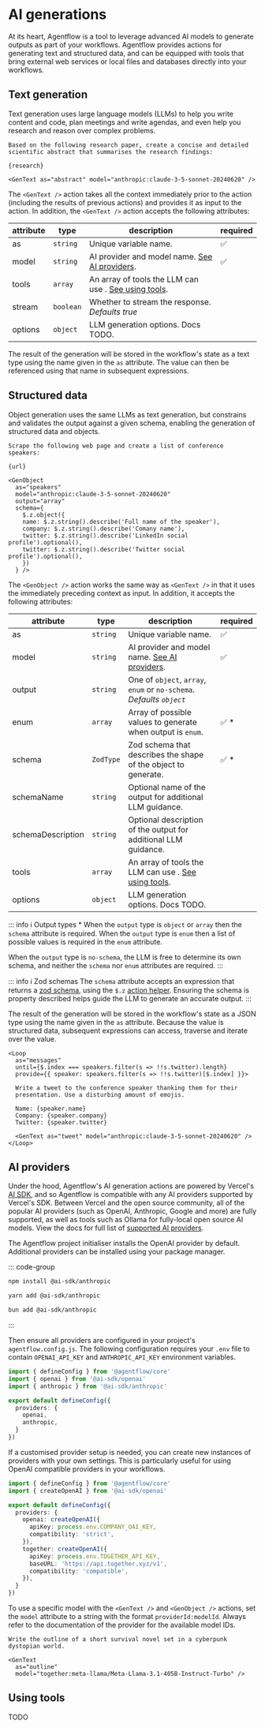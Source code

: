 # AI generations

At its heart, Agentflow is a tool to leverage advanced AI models to generate outputs as part of your workflows. Agentflow provides actions for generating text and structured data, and can be equipped with tools that bring external web services or local files and databases directly into your workflows.

## Text generation

Text generation uses large language models (LLMs) to help you write content and code, plan meetings and write agendas, and even help you research and reason over complex problems.

```mdx
Based on the following research paper, create a concise and detailed
scientific abstract that summarises the research findings:

{research}

<GenText as="abstract" model="anthropic:claude-3-5-sonnet-20240620" />
```

The `<GenText />` action takes all the context immediately prior to the action (including the results of previous actions) and provides it as input to the action. In addition, the `<GenText />` action accepts the following attributes:

| attribute | type      | description | required |
| --------- | --------- | ----------- | -------- |
| as        | `string`  | Unique variable name. | ✅ |
| model     | `string`  | AI provider and model name. [See AI providers](#ai-providers). | ✅ |
| tools     | `array`   | An array of tools the LLM can use . [See using tools](#using-tools). | |
| stream    | `boolean` | Whether to stream the response. *Defaults true* | |
| options   | `object`  | LLM generation options. Docs TODO. | |

The result of the generation will be stored in the workflow's state as a text type using the name given in the `as` attribute. The value can then be referenced using that name in subsequent expressions.

## Structured data

Object generation uses the same LLMs as text generation, but constrains and validates the output against a given schema, enabling the generation of structured data and objects.

```mdx
Scrape the following web page and create a list of conference speakers:

{url}

<GenObject
  as="speakers"
  model="anthropic:claude-3-5-sonnet-20240620"
  output="array"
  schema={
    $.z.object({
    name: $.z.string().describe('Full name of the speaker'),
    company: $.z.string().describe('Comany name'),
    twitter: $.z.string().describe('LinkedIn social profile').optional(),
    twitter: $.z.string().describe('Twitter social profile').optional(),
    })
  } />
```

The `<GenObject />` action works the same way as `<GenText />` in that it uses the immediately preceding context as input. In addition, it accepts the following attributes:

| attribute         | type      | description | required |
| ----------------- | --------- | ----------- | -------- |
| as                | `string`  | Unique variable name. | ✅ |
| model             | `string`  | AI provider and model name. [See AI providers](#ai-providers). | ✅ |
| output            | `string`  | One of `object`, `array`, `enum` or `no-schema`. *Defaults `object`* | |
| enum              | `array`   | Array of possible values to generate when output is `enum`. | ✅ * |
| schema            | `ZodType` | Zod schema that describes the shape of the object to generate. | ✅ * |
| schemaName        | `string`  | Optional name of the output for additional LLM guidance. | |
| schemaDescription | `string`  | Optional description of the output for additional LLM guidance. | |
| tools             | `array`   | An array of tools the LLM can use . [See using tools](#using-tools). | |
| options           | `object`  | LLM generation options. Docs TODO. | |

::: info ℹ️ Output types *
When the `output` type is `object` or `array` then the `schema` attribute is required. When the `output` type is `enum` then a list of possible values is required in the `enum` attribute.

When the `output` type is `no-schema`, the LLM is free to determine its own schema, and neither the `schema` nor `enum` attributes are required.
:::

::: info ℹ️ Zod schemas
The `schema` attribute accepts an expression that returns a [zod schema](https://zod.dev), using the `$.z` [action helper](/guide/workflow-structure#action-helpers). Ensuring the schema is property described helps guide the LLM to generate an accurate output.
:::

The result of the generation will be stored in the workflow's state as a JSON type using the name given in the `as` attribute. Because the value is structured data, subsequent expressions can access, traverse and iterate over the value.

```mdx
<Loop
  as="messages"
  until={$.index === speakers.filter(s => !!s.twitter).length}
  provide={{ speaker: speakers.filter(s => !!s.twitter)[$.index] }}>

  Write a tweet to the conference speaker thanking them for their
  presentation. Use a disturbing amount of emojis.

  Name: {speaker.name}
  Company: {speaker.company}
  Twitter: {speaker.twitter}

  <GenText as="tweet" model="anthropic:claude-3-5-sonnet-20240620" />
</Loop>
```

## AI providers

Under the hood, Agentflow's AI generation actions are powered by Vercel's [AI SDK](https://sdk.vercel.ai/docs), and so Agentflow is compatible with any AI providers supported by Vercel's SDK. Between Vercel and the open source community, all of the popular AI providers (such as OpenAI, Anthropic, Google and more) are fully supported, as well as tools such as Ollama for fully-local open source AI models. View the docs for full list of [supported AI providers](https://sdk.vercel.ai/providers/ai-sdk-providers).

The Agentflow project initialiser installs the OpenAI provider by default. Additional providers can be installed using your package manager.

::: code-group
```sh [npm]
npm install @ai-sdk/anthropic
```
```sh [yarn]
yarn add @ai-sdk/anthropic
```
```sh [bun]
bun add @ai-sdk/anthropic
```
:::

Then ensure all providers are configured in your project's `agentflow.config.js`. The following configuration requires your `.env` file to contain `OPENAI_API_KEY` and `ANTHROPIC_API_KEY` environment variables.

```ts
import { defineConfig } from '@agentflow/core'
import { openai } from '@ai-sdk/openai'
import { anthropic } from '@ai-sdk/anthropic'

export default defineConfig({
  providers: {
    openai,
    anthropic,
  }
})
```

If a customised provider setup is needed, you can create new instances of providers with your own settings. This is particularly useful for using OpenAI compatible providers in your workflows.

```ts
import { defineConfig } from '@agentflow/core'
import { createOpenAI } from '@ai-sdk/openai'

export default defineConfig({
  providers: {
    openai: createOpenAI({
      apiKey: process.env.COMPANY_OAI_KEY,
      compatibility: 'strict',
    }),
    together: createOpenAI({
      apiKey: process.env.TOGETHER_API_KEY,
      baseURL: 'https://api.together.xyz/v1',
      compatibility: 'compatible',
    }),
  }
})
```

To use a specific model with the `<GenText />` and `<GenObject />` actions, set the `model` attribute to a string with the format `providerId:modelId`. Always refer to the documentation of the provider for the available model IDs.

```mdx
Write the outline of a short survival novel set in a cyberpunk dystopian world.

<GenText
  as="outline"
  model="together:meta-llama/Meta-Llama-3.1-405B-Instruct-Turbo" />
```

## Using tools

TODO

